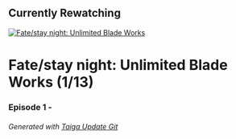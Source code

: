 ﻿
## Currently Rewatching

[![Fate/stay night: Unlimited Blade Works](https://s4.anilist.co/file/anilistcdn/media/anime/cover/medium/nx19603-pc0lrFinBpTg.jpg)](https://anilist.co/anime/19603)

# Fate/stay night: Unlimited Blade Works (1/13)

### Episode 1 - 

###### *Generated with [Taiga Update Git](https://github.com/nike4613/taiga-update-git)*